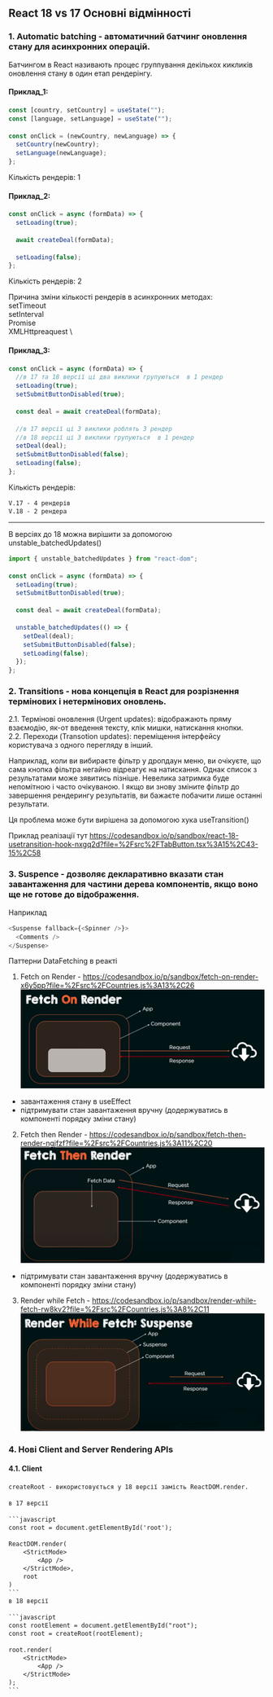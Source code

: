 ## React 18 vs 17 Основні відмінності

### 1. Automatic batching - автоматичний батчинг оновлення стану для асинхронних операцій.

Батчингом в React називають процес группування декількох кикликів оновлення стану в один етап рендерінгу.

#### Приклад_1:

```javascript
const [country, setCountry] = useState("");
const [language, setLanguage] = useState("");

const onClick = (newCountry, newLanguage) => {
  setCountry(newCountry);
  setLanguage(newLanguage);
};
```

Кількість рендерів: 1

#### Приклад_2:

```javascript
const onClick = async (formData) => {
  setLoading(true);

  await createDeal(formData);

  setLoading(false);
};
```

Кількість рендерів: 2

Причина зміни кількості рендерів в асинхронних методах: \
setTimeout \
setInterval \
Promise \
XMLHttpreaquest \

#### Приклад_3:

```javascript
const onClick = async (formData) => {
  //в 17 та 18 версії ці два виклики групуються  в 1 рендер
  setLoading(true);
  setSubmitButtonDisabled(true);

  const deal = await createDeal(formData);

  //в 17 версії ці 3 виклики роблять 3 рендер
  //в 18 версії ці 3 виклики групуються  в 1 рендер
  setDeal(deal);
  setSubmitButtonDisabled(false);
  setLoading(false);
};
```

Кількість рендерів:

    V.17 - 4 рендерів
    V.18 - 2 рендера

---

В версіях до 18 можна вирішити за допомогою unstable_batchedUpdates()

```javascript
import { unstable_batchedUpdates } from "react-dom";

const onClick = async (formData) => {
  setLoading(true);
  setSubmitButtonDisabled(true);

  const deal = await createDeal(formData);

  unstable_batchedUpdates(() => {
    setDeal(deal);
    setSubmitButtonDisabled(false);
    setLoading(false);
  });
};
```

### 2. Transitions - нова концепція в React для розрізнення термінових і нетермінових оновлень.

2.1. Термінові оновлення (Urgent updates): відображають пряму взаємодію, як-от введення тексту, клік мишки, натискання кнопки. \
2.2. Переходи (Transotion updates): переміщення інтерфейсу користувача з одного перегляду в інший.

Наприклад, коли ви вибираєте фільтр у дропдаун меню, ви очікуєте, що сама кнопка фільтра негайно відреагує на натискання. Однак список з результатами може зявитись пізніше. Невелика затримка буде непомітною і часто очікуваною. І якщо ви знову зміните фільтр до завершення рендерингу результатів, ви бажаєте побачити лише останні результати.

Ця проблема може бути вирішена за допомогою хука useTransition()

Приклад реалізації тут https://codesandbox.io/p/sandbox/react-18-usetransition-hook-nxgq2d?file=%2Fsrc%2FTabButton.tsx%3A15%2C43-15%2C58

### 3. Suspence - дозволяє декларативно вказати стан завантаження для частини дерева компонентів, якщо воно ще не готове до відображення.

Наприклад

```javascript
<Suspense fallback={<Spinner />}>
  <Comments />
</Suspense>
```

Паттерни DataFetching в реакті

1. Fetch on Render - https://codesandbox.io/p/sandbox/fetch-on-render-x6y5pp?file=%2Fsrc%2FCountries.js%3A13%2C26 \
   ![Fetch on Render](/images/Fetch_On_Render.png)

- завантаження стану в useEffect
- підтримувати стан завантаження вручну (додержуватись в компоненті порядку зміни стану)

2. Fetch then Render - https://codesandbox.io/p/sandbox/fetch-then-render-ngjfzf?file=%2Fsrc%2FCountries.js%3A11%2C20 \
   ![Fetch then Render](/images/Fetch_Then_Render.png)

- підтримувати стан завантаження вручну (додержуватись в компоненті порядку зміни стану)

3. Render while Fetch - https://codesandbox.io/p/sandbox/render-while-fetch-rw8kv2?file=%2Fsrc%2FCountries.js%3A8%2C11 \
   ![Render while Fetch](/images/Render_While_Fetch.png)

### 4. Нові Client and Server Rendering APIs

#### 4.1. Client

    createRoot - використовується у 18 версії замість ReactDOM.render.

    в 17 версії

    ```javascript
    const root = document.getElementById('root');

    ReactDOM.render(
        <StrictMode>
            <App />
        </StrictMode>,
        root
    )
    ```
    в 18 версії

    ```javascript
    const rootElement = document.getElementById("root");
    const root = createRoot(rootElement);

    root.render(
        <StrictMode>
            <App />
        </StrictMode>
    );
    ```
